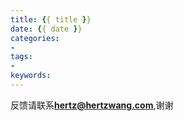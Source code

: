 ```yaml
---
title: {{ title }}
date: {{ date }}
categories:
-
tags:
-
keywords:
---
```


反馈请联系[**hertz@hertzwang.com**](mailto:hertz@hertzwang.com),谢谢
